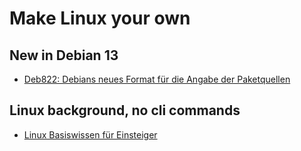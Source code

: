 # Make Linux your own

## New in Debian 13
- [Deb822: Debians neues Format für die Angabe der Paketquellen](https://www.linux-magazin.de/ausgaben/2025/06/deb822/2/#artRef-tDeb822-Eintr_ge)

## Linux background, no cli commands
- [Linux Basiswissen für Einsteiger](https://www.youtube.com/watch?v=tCezJq3-rSQ)
